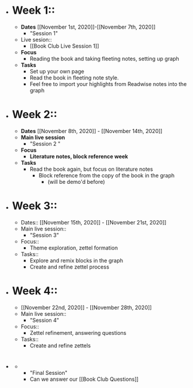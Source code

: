 - # Week 1::
    - **Dates** [[November 1st, 2020]]-[[November 7th, 2020]]
        - "Session 1"
    - Live sesion::
        - [[Book Club Live Session 1]]
    - **Focus**
        - Reading the book and taking fleeting notes, setting up graph
    - **Tasks**
        - Set up your own page
        - Read the book in fleeting note style. 
        - Feel free to import your highlights from Readwise notes into the graph
- # Week 2::
    - **Dates** [[November 8th, 2020]] - [[November 14th, 2020]]
    - **Main live session**
        - "Session 2 "
    - **Focus**
        - **Literature notes, block reference week**
    - **Tasks**
        - Read the book again, but focus on literature notes
            - Block reference from the copy of the book in the graph
                - (will be demo'd before)
- # Week 3::
    - Dates:: [[November 15th, 2020]] - [[November 21st, 2020]]
    - Main live session::
        - "Session 3"
    - Focus::
        - Theme exploration, zettel formation
    - Tasks::
        - Explore and remix blocks in the graph
        - Create and refine zettel process
- # Week 4::
    - [[November 22nd, 2020]] - [[November 28th, 2020]]
    - Main live session::
        - "Session 4"
    - Focus::
        - Zettel refinement, answering questions 
    - Tasks::
        - Create and refine zettels 
- # 
    - 
        - "Final Session"
        - Can we answer our [[Book Club Questions]]
